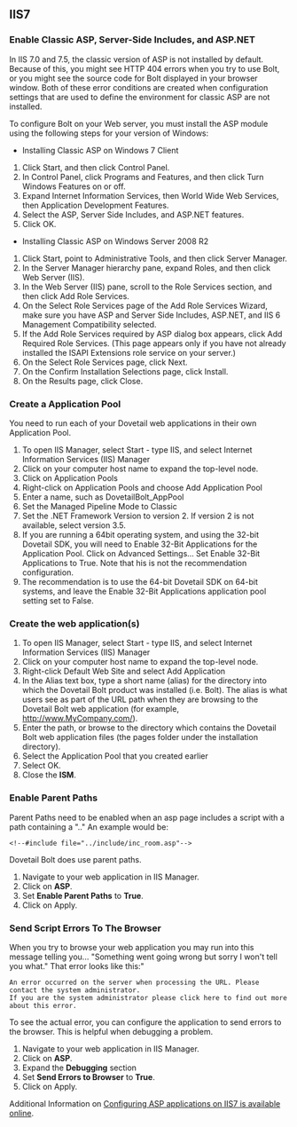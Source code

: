 ## IIS7

### Enable Classic ASP, Server-Side Includes, and ASP.NET

In IIS 7.0 and 7.5, the classic version of ASP is not installed by default. Because of this, you might see HTTP 404 errors when you try to use Bolt, or you might see the source code for Bolt displayed in your browser window. Both of these error conditions are created when configuration settings that are used to define the environment for classic ASP are not installed.

To configure Bolt on your Web server, you must install the ASP module using the following steps for your version of Windows:

* Installing Classic ASP on Windows 7 Client
 1. Click Start, and then click Control Panel.
 1. In Control Panel, click Programs and Features, and then click Turn Windows Features on or off.
 1. Expand Internet Information Services, then World Wide Web Services, then Application Development  Features.
 1. Select the ASP, Server Side Includes, and ASP.NET features.
 1. Click OK.

* Installing Classic ASP on Windows Server 2008 R2
 1. Click Start, point to Administrative Tools, and then click Server Manager.
 1. In the Server Manager hierarchy pane, expand Roles, and then click Web Server (IIS).
 1. In the Web Server (IIS) pane, scroll to the Role Services section, and then click Add Role Services.
 1. On the Select Role Services page of the Add Role Services Wizard, make sure you have ASP and Server Side Includes, ASP.NET, and IIS 6 Management Compatibility selected.
 1. If the Add Role Services required by ASP dialog box appears, click Add Required Role Services. (This page appears only if you have not already installed the ISAPI Extensions role service on your server.)
 1. On the Select Role Services page, click Next.
 1. On the Confirm Installation Selections page, click Install.
 1. On the Results page, click Close.

### Create a Application Pool

You need to run each of your Dovetail web applications in their own Application Pool.

1. To open IIS Manager, select Start - type IIS, and select Internet Information Services (IIS) Manager
1. Click on your computer host name to expand the top-level node.
1. Click on Application Pools
1. Right-click on Application Pools and choose Add Application Pool
1. Enter a name, such as DovetailBolt_AppPool
1. Set the Managed Pipeline Mode to Classic
1. Set the .NET Framework Version to version 2. If version 2 is not available, select version 3.5.
1. If you are running a 64bit operating system, and using the 32-bit Dovetail SDK, you will need to Enable 32-Bit Applications for the Application Pool. Click on Advanced Settings… Set Enable 32-Bit Applications to True. Note that his is not the recommendation configuration.
1. The recommendation is to use the 64-bit Dovetail SDK on 64-bit systems, and leave the Enable 32-Bit Applications application pool setting set to False.

### Create the web application(s)

1. To open IIS Manager, select Start - type IIS, and select Internet Information Services (IIS) Manager
1. Click on your computer host name to expand the top-level node.
1. Right-click Default Web Site and select Add Application
1. In the Alias text box, type a short name (alias) for the directory into which the Dovetail Bolt product was installed (i.e. Bolt). The alias is what users see as part of the URL path when they are browsing to the Dovetail Bolt web application (for example, http://www.MyCompany.com/<Bolt>).
1. Enter the path, or browse to the directory which contains the Dovetail Bolt web application files (the pages folder under the installation directory).
1. Select the Application Pool that you created earlier
1. Select OK.
1. Close the <b>ISM</b>.

### Enable Parent Paths
Parent Paths need to be enabled when an asp page includes a script with a path containing a ".." An example would be:

	<!--#include file="../include/inc_room.asp"-->

Dovetail Bolt does use parent paths.

1. Navigate to your web application in IIS Manager.
1. Click on <b>ASP</b>.
1. Set <b>Enable Parent Paths</b> to <b>True</b>.
1. Click on Apply.

### Send Script Errors To The Browser

When you try to browse your web application you may run into this message telling you... "Something went going wrong but sorry I won't tell you what." That error looks like this:"

	An error occurred on the server when processing the URL. Please contact the system administrator.
	If you are the system administrator please click here to find out more about this error.

To see the actual error, you can configure the application to send errors to the browser. This is helpful when debugging a problem.

1. Navigate to your web application in IIS Manager.
1. Click on <b>ASP</b>.
1. Expand the <b>Debugging</b> section
1. Set <b>Send Errors to Browser</b> to <b>True</b>.
1. Click on Apply.

Additional Information on [Configuring ASP applications on IIS7 is available online](http://blogs.dovetailsoftware.com/blogs/kmiller/archive/2008/08/19/installing-classic-asp-web-applications-on-iis7.aspx).